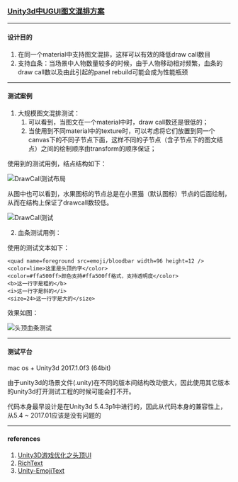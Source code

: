 

### [Unity3d中UGUI图文混排方案](https://github.com/lixianmin/richtext/blob/master/readme.md)

---
#### 设计目的

1. 在同一个material中支持图文混排，这样可以有效的降低draw call数目
2. 支持血条：当场景中人物数量较多的时候，由于人物移动相对频繁，血条的draw call数以及由此引起的panel rebuild可能会成为性能瓶颈

---
#### 测试案例

1. 大规模图文混排测试：
	1. 可以看到，当图文在一个material中时，draw call数还是很低的；
	2. 当使用到不同material中的texture时，可以考虑将它们放置到同一个canvas下的不同子节点下面，这样不同的子节点（含子节点下的图文结点）之间的绘制顺序由transform的顺序保证；

使用到的测试用例，结点结构如下：

![DrawCall测试布局](https://raw.githubusercontent.com/lixianmin/richtext/master/readme/images/drawcall-test-layout.jpg)

 从图中也可以看到，水果图标的节点总是在小黑猫（默认图标）节点的后面绘制，从而在结构上保证了drawcall数较低。

![DrawCall测试](https://raw.githubusercontent.com/lixianmin/richtext/master/readme/images/drawcall-test.jpg)


2. 血条测试用例：

使用的测试文本如下：

```
<quad name=foreground src=emoji/bloodbar width=96 height=12 />
<color=lime>这里是头顶的字</color>
<color=#ffa500ff>颜色支持#ffa500ff格式，支持透明度</color>
<b>这一行字是粗的</b>
<i>这一行字是斜的</i>
<size=24>这一行字是大的</size>
```
效果如图：

![头顶血条测试](https://raw.githubusercontent.com/lixianmin/richtext/master/readme/images/bloodbar-test.jpg)

---
#### 测试平台

mac os + Unity3d 2017.1.0f3 (64bit)

由于unity3d的场景文件(.unity)在不同的版本间结构改动很大，因此使用其它版本的unity3d打开测试工程的时候可能会打不开。

代码本身最早设计是在Unity3d 5.4.3p1中进行的，因此从代码本身的兼容性上，从5.4 ~ 2017.01应该是没有问题的

---
#### references

1. [Unity3D游戏优化之头顶UI](https://zhuanlan.zhihu.com/p/25670078)
2. [RichText](https://docs.unity3d.com/Manual/StyledText.html)
3. [Unity-EmojiText](https://github.com/carlosCn/Unity-EmojiText)

